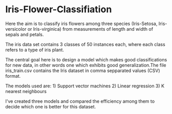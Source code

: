 # Iris-Flower-Classifiation


		
Here the aim is to classify iris flowers among three species (Iris-Setosa, Iris-versicolor or Iris-virginica) from measurements of length and width of sepals and petals.

The iris data set contains 3 classes of 50 instances each, where each class refers to a type of iris plant.

The central goal here is to design a model which makes good classifications for new data, in other words one which exhibits good generalization.The file iris_train.csv contains the Iris dataset in comma sepparated values (CSV) format.

The models used are: 1) Support vector machines
		     2) Linear regression
		     3) K nearest neighbours
		      

I've created three models and compared the efficiency among them to decide which one is better for this dataset.

